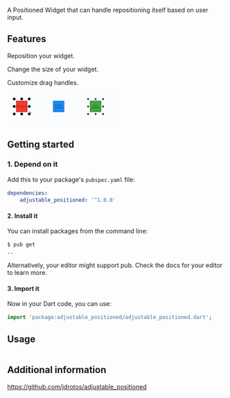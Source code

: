 <!--
This README describes the package. If you publish this package to pub.dev,
this README's contents appear on the landing page for your package.

For information about how to write a good package README, see the guide for
[writing package pages](https://dart.dev/guides/libraries/writing-package-pages).

For general information about developing packages, see the Dart guide for
[creating packages](https://dart.dev/guides/libraries/create-library-packages)
and the Flutter guide for
[developing packages and plugins](https://flutter.dev/developing-packages).
-->

A Positioned Widget that can handle repositioning itself based on user input.

## Features

Reposition your widget.

Change the size of your widget.

Customize drag handles.

![Sample](readme_assets/example.gif)

## Getting started

### 1. Depend on it

Add this to your package's `pubspec.yaml` file:

```yaml
dependencies:
    adjustable_positioned: '^1.0.0'
```


#### 2. Install it

You can install packages from the command line:

```bash
$ pub get
..
```

Alternatively, your editor might support pub. Check the docs for your editor to learn more.

#### 3. Import it

Now in your Dart code, you can use:

```Dart
import 'package:adjustable_positioned/adjustable_positioned.dart';
```

## Usage

```dart

```

## Additional information

https://github.com/jdrotos/adjustable_positioned
